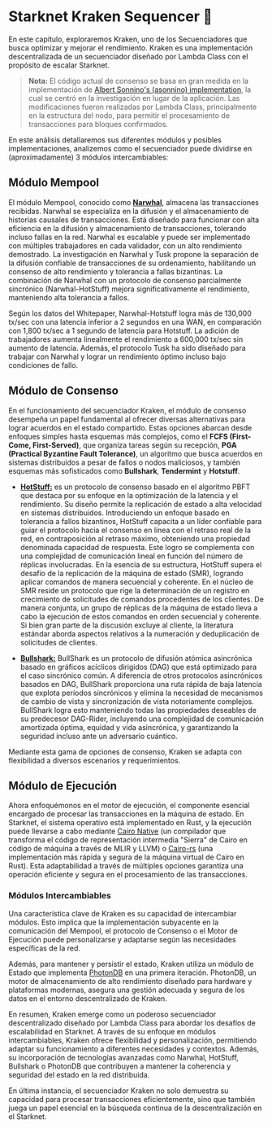 # Starknet Kraken Sequencer 🚧
En este capítulo, exploraremos Kraken, uno de los Secuenciadores que busca optimizar y mejorar el rendimiento. Kraken es una implementación descentralizada de un secuenciador diseñado por Lambda Class con el propósito de escalar Starknet. 

> **Nota:** El código actual de consenso se basa en gran medida en la implementación de [Albert Sonnino's (asonnino) implementation](https://github.com/asonnino/hotstuff/), la cual se centró en la investigación en lugar de la aplicación. Las modificaciones fueron realizadas por Lambda Class, principalmente en la estructura del nodo, para permitir el procesamiento de transacciones para bloques confirmados.

En este análisis detallaremos sus diferentes módulos y posibles implementaciones, analizemos como el secuenciador puede dividirse en (aproximadamente) 3 módulos intercambiables:

## Módulo Mempool 
El módulo Mempool, conocido como [**Narwhal**](https://arxiv.org/pdf/2105.11827.pdf), almacena las transacciones recibidas. Narwhal se especializa en la difusión y el almacenamiento de historias causales de transacciones. Está diseñado para funcionar con alta eficiencia en la difusión y almacenamiento de transacciones, tolerando incluso fallas en la red. Narwhal es escalable y puede ser implementado con múltiples trabajadores en cada validador, con un alto rendimiento demostrado. La investigación en Narwhal y Tusk propone la separación de la difusión confiable de transacciones de su ordenamiento, habilitando un consenso de alto rendimiento y tolerancia a fallas bizantinas. La combinación de Narwhal con un protocolo de consenso parcialmente sincrónico (Narwhal-HotStuff) mejora significativamente el rendimiento, manteniendo alta tolerancia a fallos.

Según los datos del Whitepaper, Narwhal-Hotstuff logra más de 130,000 tx/sec con una latencia inferior a 2 segundos en una WAN, en comparación con 1,800 tx/sec a 1 segundo de latencia para Hotstuff. La adición de trabajadores aumenta linealmente el rendimiento a 600,000 tx/sec sin aumento de latencia. Además, el protocolo Tusk ha sido diseñado para trabajar con Narwhal y lograr un rendimiento óptimo incluso bajo condiciones de fallo.

## Módulo de Consenso
En el funcionamiento del secuenciador Kraken, el módulo de consenso desempeña un papel fundamental al ofrecer diversas alternativas para lograr acuerdos en el estado compartido. Estas opciones abarcan desde enfoques simples hasta esquemas más complejos, como el **FCFS (First-Come, First-Served)**, que organiza tareas según su recepción, **PGA (Practical Byzantine Fault Tolerance)**, un algoritmo que busca acuerdos en sistemas distribuidos a pesar de fallos o nodos maliciosos, y también esquemas más sofisticados como **Bullshark**, **Tendermint** y **Hotstuff**.

- [**HotStuff:**](https://arxiv.org/pdf/1803.05069.pdf) es un protocolo de consenso basado en el algoritmo PBFT que destaca por su enfoque en la optimización de la latencia y el rendimiento. Su diseño permite la replicación de estado a alta velocidad en sistemas distribuidos. Introduciendo un enfoque basado en tolerancia a fallos bizantinos, HotStuff capacita a un líder confiable para guiar el protocolo hacia el consenso en línea con el retraso real de la red, en contraposición al retraso máximo, obteniendo una propiedad denominada capacidad de respuesta. Este logro se complementa con una complejidad de comunicación lineal en función del número de réplicas involucradas. En la esencia de su estructura, HotStuff supera el desafío de la replicación de la máquina de estado (SMR), logrando aplicar comandos de manera secuencial y coherente. En el núcleo de SMR reside un protocolo que rige la determinación de un registro en crecimiento de solicitudes de comandos procedentes de los clientes. De manera conjunta, un grupo de réplicas de la máquina de estado lleva a cabo la ejecución de estos comandos en orden secuencial y coherente. Si bien gran parte de la discusión excluye al cliente, la literatura estándar aborda aspectos relativos a la numeración y deduplicación de solicitudes de clientes.

- [**Bullshark:**](https://arxiv.org/pdf/2201.05677.pdf) BullShark es un protocolo de difusión atómica asincrónica basado en gráficos acíclicos dirigidos (DAG) que está optimizado para el caso sincrónico común. A diferencia de otros protocolos asincrónicos basados en DAG, BullShark proporciona una ruta rápida de baja latencia que explota períodos sincrónicos y elimina la necesidad de mecanismos de cambio de vista y sincronización de vista notoriamente complejos. BullShark logra esto manteniendo todas las propiedades deseables de su predecesor DAG-Rider, incluyendo una complejidad de comunicación amortizada óptima, equidad y vida asincrónica, y garantizando la seguridad incluso ante un adversario cuántico.

Mediante esta gama de opciones de consenso, Kraken se adapta con flexibilidad a diversos escenarios y requerimientos.

## Módulo de Ejecución
Ahora enfoquémonos en el motor de ejecución, el componente esencial encargado de procesar las transacciones en la máquina de estado. En Starknet, el sistema operativo está implementado en Rust, y la ejecución puede llevarse a cabo mediante [Cairo Native](https://github.com/lambdaclass/cairo_native) (un compilador que transforma el código de representación intermedia "Sierra" de Cairo en código de máquina a través de MLIR y LLVM) o [Cairo-rs](https://github.com/lambdaclass/cairo-vm) (una implementación más rápida y segura de la máquina virtual de Cairo en Rust). Esta adaptabilidad a través de múltiples opciones garantiza una operación eficiente y segura en el procesamiento de las transacciones.

### Módulos Intercambiables
Una característica clave de Kraken es su capacidad de intercambiar módulos. Esto implica que la implementación subyacente en la comunicación del Mempool, el protocolo de Consenso o el Motor de Ejecución puede personalizarse y adaptarse según las necesidades específicas de la red.

Además, para mantener y persistir el estado, Kraken utiliza un módulo de Estado que implementa [PhotonDB](https://github.com/photondb/photondb) en una primera iteración. PhotonDB, un motor de almacenamiento de alto rendimiento diseñado para hardware y plataformas modernas, asegura una gestión adecuada y segura de los datos en el entorno descentralizado de Kraken.

En resumen, Kraken emerge como un poderoso secuenciador descentralizado diseñado por Lambda Class para abordar los desafíos de escalabilidad en Starknet. A través de su enfoque en módulos intercambiables, Kraken ofrece flexibilidad y personalización, permitiendo adaptar su funcionamiento a diferentes necesidades y contextos. Además, su incorporación de tecnologías avanzadas como Narwhal, HotStuff, Bullshark o PhotonDB que contribuyen a mantener la coherencia y seguridad del estado en la red distribuida. 

En última instancia, el secuenciador Kraken no solo demuestra su capacidad para procesar transacciones eficientemente, sino que también juega un papel esencial en la búsqueda continua de la descentralización en el Starknet.